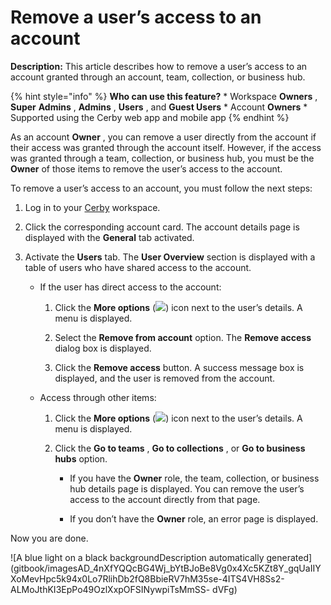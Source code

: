 # Remove a user’s access to an account

**Description:** This article describes how to remove a user’s access to an account granted through an account, team, collection, or business hub.

{% hint style="info" %} **Who can use this feature?** * Workspace **Owners** ,
**Super** **Admins** , **Admins** , **Users** , and **Guest Users** * Account
**Owners** * Supported using the Cerby web app and mobile app {% endhint %}

As an account **Owner** , you can remove a user directly from the account if
their access was granted through the account itself. However, if the access
was granted through a team, collection, or business hub, you must be the
**Owner** of those items to remove the user’s access to the account.

To remove a user’s access to an account, you must follow the next steps:

  1. Log in to your [Cerby](https://app.cerby.com/) workspace.

  2. Click the corresponding account card. The account details page is displayed with the **General** tab activated.

  3. Activate the **Users** tab. The **User Overview** section is displayed with a table of users who have shared access to the account.

     * If the user has direct access to the account:

       1. Click the **More options** (![](https://downloads.intercomcdn.com/i/o/pc0ldyqu/1568614892/9cd92f49bbeb8f2e4d47bb10958f/AD_4nXeHMC6yB89IZvXueGrfnlQWqZyjcnz-fUR6qSedCimXbWIQWp_KS8ETEi5CbGkBK4bJo6ZJOpCwnqCg_nxTnGXY0_lpa7xEfAyHOP-ySLAhKombLjz8uSvfjQA5bfhbfPUmE5loPQ?expires=1749765750&signature=f012dd284883fe3abd778a7b51ba941ce35d64d24697d2c1490e2f6f42794e9e&req=dSUhHs9%2FmYlWW%2FMU3HP0gA6NWEIkywA5xQJfpKCmxT1HAYSQq9Y%3D%0A)) icon next to the user’s details. A menu is displayed.

       2. Select the **Remove from account** option. The **Remove access** dialog box is displayed.

       3. Click the **Remove access** button. A success message box is displayed, and the user is removed from the account.

     * Access through other items:

       1. Click the **More options** (![](https://downloads.intercomcdn.com/i/o/pc0ldyqu/1568614892/9cd92f49bbeb8f2e4d47bb10958f/AD_4nXeHMC6yB89IZvXueGrfnlQWqZyjcnz-fUR6qSedCimXbWIQWp_KS8ETEi5CbGkBK4bJo6ZJOpCwnqCg_nxTnGXY0_lpa7xEfAyHOP-ySLAhKombLjz8uSvfjQA5bfhbfPUmE5loPQ?expires=1749765750&signature=f012dd284883fe3abd778a7b51ba941ce35d64d24697d2c1490e2f6f42794e9e&req=dSUhHs9%2FmYlWW%2FMU3HP0gA6NWEIkywA5xQJfpKCmxT1HAYSQq9Y%3D%0A)) icon next to the user’s details. A menu is displayed.

       2. Click the **Go to teams** , **Go to collections** , or **Go to business hubs** option. 

          * If you have the **Owner** role, the team, collection, or business hub details page is displayed. You can remove the user’s access to the account directly from that page. 

          * If you don’t have the **Owner** role, an error page is displayed.

Now you are done.

![A blue light on a black backgroundDescription automatically
generated](gitbook/imagesAD_4nXfYQQcBG4Wj_bYtBJoBe8Vg0x4Xc5KZt8Y_gqUaIIYXoMevHpc5k94x0Lo7RlihDb2fQ8BbieRV7hM35se-4ITS4VH8Ss2-ALMoJthKI3EpPo49OzlXxpOFSINywpiTsMmSS-
dVFg)

